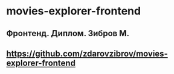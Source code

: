 # movies-explorer-frontend
## Фронтенд. Диплом. Зибров М.
## https://github.com/zdarovzibrov/movies-explorer-frontend
